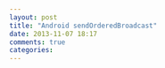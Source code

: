 ```yaml
---
layout: post
title: "Android sendOrderedBroadcast"
date: 2013-11-07 18:17
comments: true
categories: 
---
```


